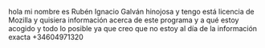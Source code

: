 hola mi nombre es Rubén Ignacio Galván hinojosa y tengo está licencia de Mozilla y quisiera información acerca de este programa y a qué estoy acogido y todo lo posible ya que creo que no estoy al día de la información exacta 
+34604971320